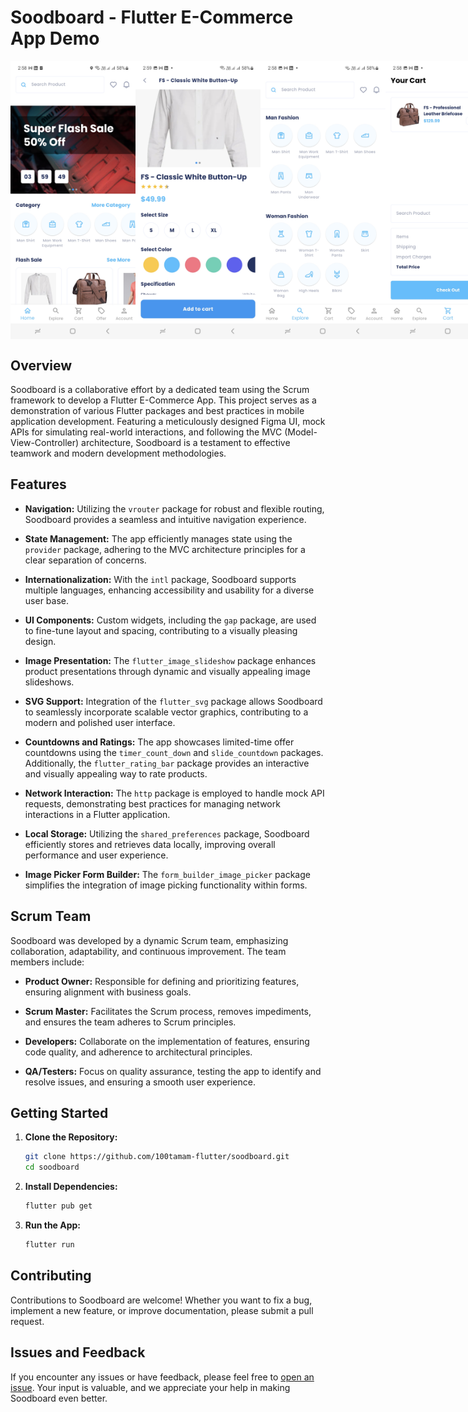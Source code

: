 # Soodboard - Flutter E-Commerce App Demo
<div style="display: flex; justify-content: space-between;">
  <img src="screenshots/1.jpg" width="200">
  <img src="screenshots/2.jpg" width="200">
  <img src="screenshots/3.jpg" width="200">
  <img src="screenshots/4.jpg" width="200">
  <img src="screenshots/5.jpg" width="200">
</div>

## Overview

Soodboard is a collaborative effort by a dedicated team using the Scrum framework to develop a Flutter E-Commerce App. This project serves as a demonstration of various Flutter packages and best practices in mobile application development. Featuring a meticulously designed Figma UI, mock APIs for simulating real-world interactions, and following the MVC (Model-View-Controller) architecture, Soodboard is a testament to effective teamwork and modern development methodologies.

## Features

- **Navigation:** Utilizing the `vrouter` package for robust and flexible routing, Soodboard provides a seamless and intuitive navigation experience.

- **State Management:** The app efficiently manages state using the `provider` package, adhering to the MVC architecture principles for a clear separation of concerns.

- **Internationalization:** With the `intl` package, Soodboard supports multiple languages, enhancing accessibility and usability for a diverse user base.

- **UI Components:** Custom widgets, including the `gap` package, are used to fine-tune layout and spacing, contributing to a visually pleasing design.

- **Image Presentation:** The `flutter_image_slideshow` package enhances product presentations through dynamic and visually appealing image slideshows.

- **SVG Support:** Integration of the `flutter_svg` package allows Soodboard to seamlessly incorporate scalable vector graphics, contributing to a modern and polished user interface.

- **Countdowns and Ratings:** The app showcases limited-time offer countdowns using the `timer_count_down` and `slide_countdown` packages. Additionally, the `flutter_rating_bar` package provides an interactive and visually appealing way to rate products.

- **Network Interaction:** The `http` package is employed to handle mock API requests, demonstrating best practices for managing network interactions in a Flutter application.

- **Local Storage:** Utilizing the `shared_preferences` package, Soodboard efficiently stores and retrieves data locally, improving overall performance and user experience.

- **Image Picker Form Builder:** The `form_builder_image_picker` package simplifies the integration of image picking functionality within forms.

## Scrum Team

Soodboard was developed by a dynamic Scrum team, emphasizing collaboration, adaptability, and continuous improvement. The team members include:

- **Product Owner:** Responsible for defining and prioritizing features, ensuring alignment with business goals.

- **Scrum Master:** Facilitates the Scrum process, removes impediments, and ensures the team adheres to Scrum principles.

- **Developers:** Collaborate on the implementation of features, ensuring code quality, and adherence to architectural principles.

- **QA/Testers:** Focus on quality assurance, testing the app to identify and resolve issues, and ensuring a smooth user experience.

## Getting Started

1. **Clone the Repository:**
   ```bash
   git clone https://github.com/100tamam-flutter/soodboard.git
   cd soodboard
   ```

2. **Install Dependencies:**
   ```bash
   flutter pub get
   ```

3. **Run the App:**
   ```bash
   flutter run
   ```

## Contributing

Contributions to Soodboard are welcome! Whether you want to fix a bug, implement a new feature, or improve documentation, please submit a pull request.

## Issues and Feedback

If you encounter any issues or have feedback, please feel free to [open an issue](https://github.com/100tamam-flutter/soodboard/issues). Your input is valuable, and we appreciate your help in making Soodboard even better.